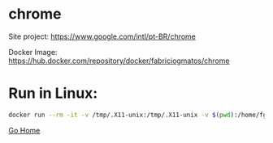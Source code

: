 # chrome

Site project:
https://www.google.com/intl/pt-BR/chrome

Docker Image:
https://hub.docker.com/repository/docker/fabriciogmatos/chrome

# Run in Linux:

```bash
docker run --rm -it -v /tmp/.X11-unix:/tmp/.X11-unix -v $(pwd):/home/fgm/share -e DISPLAY=$DISPLAY fabriciogmatos/chrome:v1
```

[Go Home](../README.md)